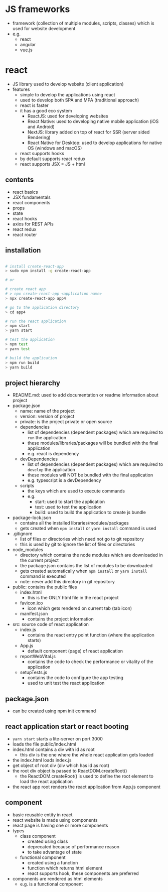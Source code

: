 # JS frameworks

- framework (collection of multiple modules, scripts, classes) which is used for website development
- e.g.
  - react
  - angular
  - vue.js

# react

- JS library used to develop website (client application)
- features
  - simple to develop the applications using react
  - used to develop both SPA and MPA (traditional approach)
  - react is faster
  - it has a good eco system
    - ReactJS: used for developing websites
    - React Native: used to developing native mobile application (iOS and Android)
    - NextJS: library added on top of react for SSR (server sided Rendering)
    - React Native for Desktop: used to develop applications for native OS (windows and macOS)
  - react supports hooks
  - by default supports react redux
  - react supports JSX = JS + html

## contents

- react basics
- JSX fundamentals
- react components
- props
- state
- react hooks
- axios for REST APIs
- react redux
- react router

## installation

```bash

# install create-react-app
> sudo npm install -g create-react-app

# or

# create react app
# > npx create-react-app <application name>
> npx create-react-app app4

# go to the application directory
> cd app4

# run the react application
> npm start
> yarn start

# test the application
> npm test
> yarn test

# build the application
> npm run build
> yarn build

```

## project hierarchy

- README.md: used to add documentation or readme information about project
- package.json
  - name: name of the project
  - version: version of project
  - private: is the project private or open source
  - dependencies
    - list of dependencies (dependent packages) which are required to `run` the application
    - these modules/libraries/packages will be bundled with the final application
    - e.g. react is dependency
  - devDependencies
    - list of dependencies (dependent packages) which are required to `develop` the application
    - these modules will NOT be bundled with the final application
    - e.g. typescript is a devDependency
  - scripts
    - the keys which are used to execute commands
    - e.g.
      - start: used to start the application
      - test: used to test the application
      - build: used to build the application to create js bundle
- package-lock.json
  - contains all the installed libraries/modules/packages
  - gets created when `npm install` or `yarn install` command is used
- .gitignore
  - list of files or directories which need not go to git repository
  - this is used by git to ignore the list of files or directories
- node_modules
  - directory which contains the node modules which are downloaded in the current project
  - the package.json contains the list of modules to be downloaded
  - gets created automatically when `npm install` or `yarn install` command is executed
  - note: never add this directory in git repository
- public: contains the public files
  - index.html
    - this is the ONLY html file in the react project
  - favicon.ico
    - icon which gets rendered on current tab (tab icon)
  - manifest.json
    - contains the project information
- src: source code of react application
  - index.js
    - contains the react entry point function (where the application starts)
  - App.js
    - default component (page) of react application
  - reportWebVital.js
    - contains the code to check the performance or vitality of the application
  - setupTests.js
    - contains the code to configure the app testing
    - used to unit test the react application

## package.json

- can be created using npm init command

## react application start or react booting

- `yarn start` starts a lite-server on port 3000
- loads the file public/index.html
- index.html contains a div with id as root
  - this div is the one where the whole react application gets loaded
- the index.html loads index.js
- get object of root div (div which has id as root)
- the root div object is passed to ReactDOM.createRoot()
  - the ReactDOM.createRoot() is used to define the root element to load the react application
- the react app root renders the react application from App.js component

## component

- basic reusable entity in react
- react website is made using components
- react page is having one or more components
- types
  - class component
    - created using class
    - deprecated because of performance reason
    - to take advantage of state
  - functional component
    - created using a function
    - function which returns html element
    - react supports hook, these components are preferred
- components are rendered as html elements
  - e.g. <App /> is a functional component
